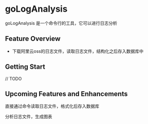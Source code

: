 # goLogAnalysis

goLogAnalysis 是一个命令行的工具，它可以进行日志分析


## Feature Overview

- 下载阿里云oss的日志文件，读取日志文件，结构化之后存入数据库中


## Getting Start

// TODO


## Upcoming Features and Enhancements

直接通过命令读取日志文件，格式化后存入数据库

分析日志文件，生成图表

